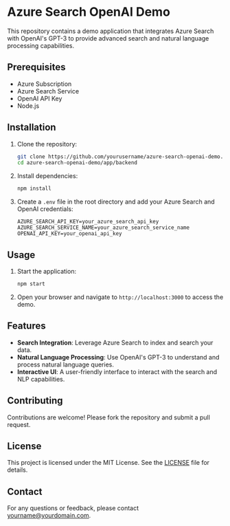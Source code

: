 # Azure Search OpenAI Demo

This repository contains a demo application that integrates Azure Search with OpenAI's GPT-3 to provide advanced search and natural language processing capabilities.

## Prerequisites

- Azure Subscription
- Azure Search Service
- OpenAI API Key
- Node.js

## Installation

1. Clone the repository:
    ```sh
    git clone https://github.com/yourusername/azure-search-openai-demo.git
    cd azure-search-openai-demo/app/backend
    ```

2. Install dependencies:
    ```sh
    npm install
    ```

3. Create a `.env` file in the root directory and add your Azure Search and OpenAI credentials:
    ```env
    AZURE_SEARCH_API_KEY=your_azure_search_api_key
    AZURE_SEARCH_SERVICE_NAME=your_azure_search_service_name
    OPENAI_API_KEY=your_openai_api_key
    ```

## Usage

1. Start the application:
    ```sh
    npm start
    ```

2. Open your browser and navigate to `http://localhost:3000` to access the demo.

## Features

- **Search Integration**: Leverage Azure Search to index and search your data.
- **Natural Language Processing**: Use OpenAI's GPT-3 to understand and process natural language queries.
- **Interactive UI**: A user-friendly interface to interact with the search and NLP capabilities.

## Contributing

Contributions are welcome! Please fork the repository and submit a pull request.

## License

This project is licensed under the MIT License. See the [LICENSE](LICENSE) file for details.

## Contact

For any questions or feedback, please contact [yourname@yourdomain.com](mailto:yourname@yourdomain.com).
